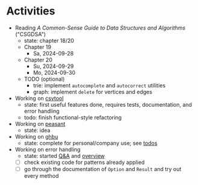 # Activities

- Reading _A Common-Sense Guide to Data Structures and Algorithms_ ("CSGDSA")
    - state: chapter 18/20
    - Chapter 19
        - Sa, 2024-09-28
    - Chapter 20
        - Su, 2024-09-29
        - Mo, 2024-09-30
    - TODO (optional)
        - trie: implement `autocomplete` and `autocorrect` utilities
        - graph: implement `delete` for vertices and edges
- Working on [csvtool](https://github.com/patrickbucher/csvtool)
    - state: first useful features done, requires tests, documentation, and
      error handling
    - todo: finish functional-style refactoring
- Working on [peasant](https://github.com/patrickbucher/peasant)
    - state: idea
- Working on [ghbu](https://github.com/patrickbucher/ghbu)
    - state: complete for personal/company use; see
      [todos](https://github.com/patrickbucher/ghbu?tab=readme-ov-file#todo)
- Working on error handling
    - state: started [Q&A](error-handling/error-handling.md) and
      [overview](error-handling/error-handling.png)
    - [ ] check existing code for patterns already applied
    - [ ] go through the documentation of `Option` and `Result` and try out every method
